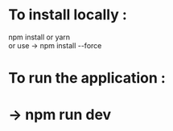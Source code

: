 <h1>To install locally : </h1>
npm install or  yarn 
<br/>
or use -> npm install --force

<h1>To run the application :<h1/>
-> npm run dev

